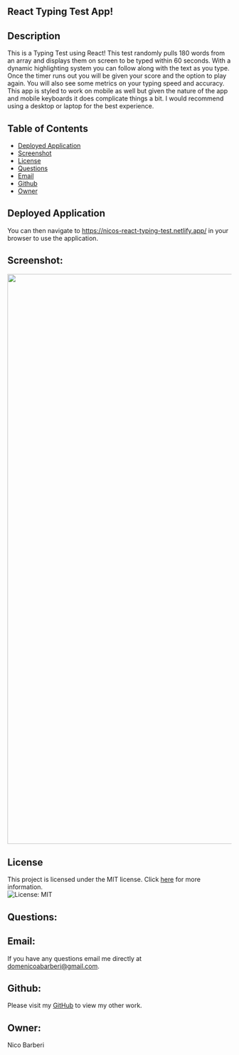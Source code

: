 ## React Typing Test App!

## Description
This is a Typing Test using React! This test randomly pulls 180 words from an array and displays them on screen to be typed within 60 seconds. With a dynamic highlighting system you can follow along with the text as you type. Once the timer runs out you will be given your score and the option to play again. You will also see some metrics on your typing speed and accuracy. This app is styled to work on mobile as well but given the nature of the app and mobile keyboards it does complicate things a bit. I would recommend using a desktop or laptop for the best experience.

## Table of Contents

* [Deployed Application](#deployed-application)
* [Screenshot](#screenshot)
* [License](#license)
* [Questions](#Questions)
* [Email](#Email)
* [Github](#Github)
* [Owner](#Owner)


## Deployed Application
You can then navigate to https://nicos-react-typing-test.netlify.app/ in your browser to use the application.

## Screenshot:
<p align="center">
  <img width="1280" src="./src/images/TTLoop.gif">
</p>

## License
This project is licensed under the MIT license. Click [here](https://opensource.org/licenses/MIT) for more information.<br>
![License: MIT](https://img.shields.io/badge/License-MIT-yellow.svg)


## Questions:
## Email:
If you have any questions email me directly at domenicoabarberi@gmail.com.

## Github:
Please visit my [GitHub](https://github.com/DomenicoBarb) to view my other work.

## Owner:
Nico Barberi

